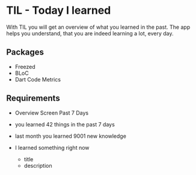 # TIL - Today I learned

With TIL you will get an overview of what you learned in the past.
The app helps you understand, that you are indeed learning a lot, every day.

## Packages

- Freezed
- BLoC
- Dart Code Metrics

## Requirements

- Overview Screen Past 7 Days
- you learned 42 things in the past 7 days
- last month you learned 9001 new knowledge

- I learned something right now
  - title
  - description
